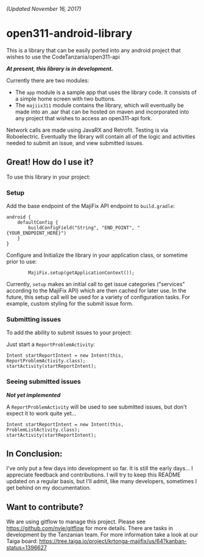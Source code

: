 *(Updated November 16, 2017)*

# open311-android-library
This is a library that can be easily ported into any android project that wishes to use the CodeTanzania/open311-api

**_At present, this library is in development._**

Currently there are two modules:
- The `app` module is a sample app that uses the library code. It consists of a simple home screen with two buttons.
- The `majiix311` module contains the library, which will eventually be made into an .aar that can be hosted on maven and incorporated into any project that wishes to access an open311-api fork.

Network calls are made using JavaRX and Retrofit. Testing is via Roboelectric. Eventually the library will contain all of the logic and activities needed to submit an issue, and view submitted issues.

## Great! How do I use it?

To use this library in your project:

### Setup

Add the base endpoint of the MajiFix API endpoint to `build.gradle`:

```
android {
    defaultConfig {
        buildConfigField("String", "END_POINT", "{YOUR_ENDPOINT_HERE}")
    }
}
```

Configure and Initialize the library in your application class, or sometime prior to use:
```
        MajiFix.setup(getApplicationContext());
```       
Currently, `setup` makes an initial call to get issue categories ("services" according to the MajiFix API) which are then cached for later use. In the future, this setup call will be used for a variety of configuration tasks. For example, custom styling for the submit issue form.

### Submitting issues

To add the ability to submit issues to your project:

Just start a `ReportProblemActivity`:
```
Intent startReportIntent = new Intent(this, ReportProblemActivity.class);
startActivity(startReportIntent);
```

### Seeing submitted issues

**_Not yet implemented_**

A `ReportProblemActivity` will be used to see submitted issues, but don't expect it to work quite yet...
```
Intent startReportIntent = new Intent(this, ProblemListActivity.class);
startActivity(startReportIntent);
```

## In Conclusion:

I've only put a few days into development so far. It is still the early days... I appreciate feedback and contributions. I will try to keep this README updated on a regular basis, but I'll admit, like many developers, sometimes I get behind on my documentation. 

## Want to contribute?

We are using gitflow to manage this project. Please see https://github.com/nvie/gitflow for more details.
There are tasks in development by the Tanzanian team. For more information take a look at our Taiga board: https://tree.taiga.io/project/krtonga-majifix/us/64?kanban-status=1396627



